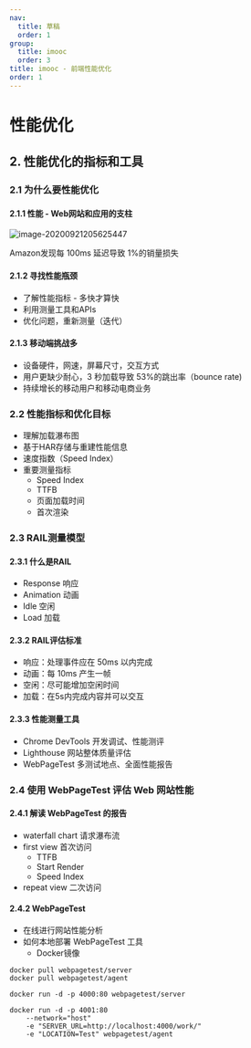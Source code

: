 ```yaml
---
nav:
  title: 草稿
  order: 1
group:
  title: imooc
  order: 3
title: imooc - 前端性能优化
order: 1
---
```


# 性能优化

## 2.  性能优化的指标和工具

### 2.1 为什么要性能优化

#### 2.1.1 性能 - Web网站和应用的支柱

![image-20200921205625447](https://wsk-mweb.oss-cn-hangzhou.aliyuncs.com/ipic/2020-09-21-125645.png)

Amazon发现每 100ms 延迟导致 1%的销量损失

#### 2.1.2 寻找性能瓶颈

- 了解性能指标 - 多快才算快
- 利用测量工具和APIs
- 优化问题，重新测量（迭代）

#### 2.1.3 移动端挑战多

- 设备硬件，网速，屏幕尺寸，交互方式
- 用户更缺少耐心，3 秒加载导致 53%的跳出率（bounce rate)
- 持续增长的移动用户和移动电商业务

### 2.2 性能指标和优化目标

- 理解加载瀑布图
- 基于HAR存储与重建性能信息
- 速度指数（Speed Index）
- 重要测量指标
  - Speed Index
  - TTFB
  - 页面加载时间
  - 首次渲染

### 2.3 RAIL测量模型

#### 2.3.1 什么是RAIL

- Response 响应
- Animation 动画
- Idle 空闲
- Load 加载

#### 2.3.2 RAIL评估标准

- 响应：处理事件应在 50ms 以内完成
- 动画：每 10ms 产生一帧
- 空闲：尽可能增加空闲时间
- 加载：在5s内完成内容并可以交互

#### 2.3.3 性能测量工具

- Chrome DevTools 开发调试、性能测评
- Lighthouse 网站整体质量评估
- WebPageTest 多测试地点、全面性能报告

### 2.4 使用 WebPageTest 评估 Web 网站性能

#### 2.4.1 解读 WebPageTest 的报告

 - waterfall chart 请求瀑布流
 - first view 首次访问
    - TTFB
    - Start Render
    - Speed Index
 - repeat view 二次访问

#### 2.4.2 WebPageTest

- 在线进行网站性能分析
- 如何本地部署 WebPageTest 工具
  - Docker镜像

```shell
docker pull webpagetest/server
docker pull webpagetest/agent
```

```shell
docker run -d -p 4000:80 webpagetest/server

docker run -d -p 4001:80
	--network="host"
	-e "SERVER_URL=http://localhost:4000/work/"
	-e "LOCATION=Test" webpagetest/agent
```




